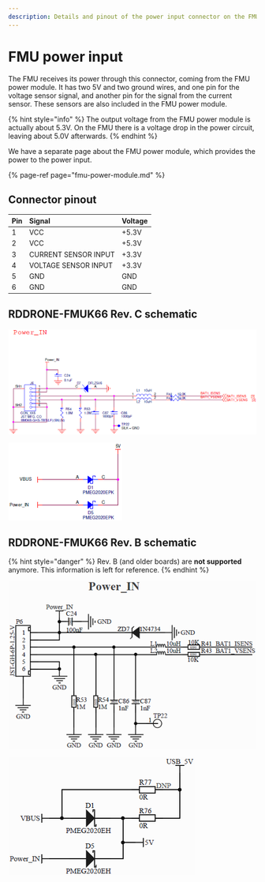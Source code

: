 ```yaml
---
description: Details and pinout of the power input connector on the FMU.
---
```


# FMU power input

The FMU receives its power through this connector, coming from the FMU power module. It has two 5V and two ground wires, and one pin for the voltage sensor signal, and another pin for the signal from the current sensor. These sensors are also included in the FMU power module.

{% hint style="info" %}
The output voltage from the FMU power module is actually about 5.3V. On the FMU there is a voltage drop in the power circuit, leaving about 5.0V afterwards.
{% endhint %}

We have a separate page about the FMU power module, which provides the power to the power input.

{% page-ref page="fmu-power-module.md" %}

## Connector pinout

| Pin | Signal | Voltage |
| :--- | :--- | :--- |
| 1 | VCC | +5.3V |
| 2 | VCC | +5.3V |
| 3 | CURRENT SENSOR INPUT | +3.3V |
| 4 | VOLTAGE SENSOR INPUT | +3.3V |
| 5 | GND | GND |
| 6 | GND | GND |

## RDDRONE-FMUK66 Rev. C schematic

![Schematic of the power input connector on the FMU.](../../../.gitbook/assets/c-powerin%20%281%29.png)

![The FMU can be powered from the power input connector or through the micro USB.](../../../.gitbook/assets/c-power%20%281%29.png)



## RDDRONE-FMUK66 Rev. B schematic

{% hint style="danger" %}
Rev. B \(and older boards\) are **not supported** anymore. This information is left for reference.
{% endhint %}

![Schematic of the power input connector on the FMU.](../../../.gitbook/assets/power_in%20%282%29.png)

![The FMU can be powered from the power input connector or through the micro USB.](../../../.gitbook/assets/power%20%281%29.png)

